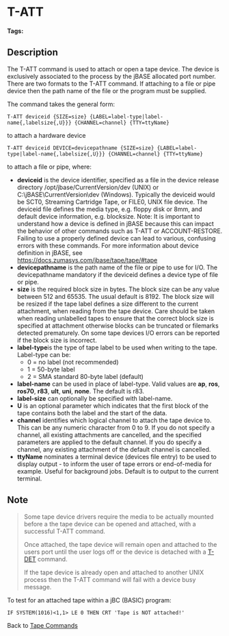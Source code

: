 # T-ATT  

<PageHeader />

**Tags:**
<badge text='spooler tape' vertical='middle' />

## Description

The T-ATT command is used to attach or open a tape device. The device is exclusively associated to the process by the jBASE allocated port number. There are two formats to the T-ATT command. If attaching to a file or pipe device then the path name of the file or the program must be supplied.

The command takes the general form:

```
T-ATT deviceid {SIZE=size} {LABEL=label-type|label-name{,labelsize{,U}}} {CHANNEL=channel} {TTY=ttyName}
```

to attach a hardware device

```
T-ATT deviceid DEVICE=devicepathname {SIZE=size} {LABEL=label-type|label-name{,labelsize{,U}}} {CHANNEL=channel} {TTY=ttyName}
```

to attach a file or pipe, where:

- **deviceid** is the device identifier, specified as a file in the device release directory /opt/jbase/CurrentVersion/dev (UNIX) or C:\jBASE\CurrentVersion\dev (Windows). Typically the deviceid would be SCT0, Streaming Cartridge Tape, or FILE0, UNIX file device. The deviceid file defines the media type, e.g. floppy disk or 8mm, and default device information, e.g. blocksize.  Note: It is important to understand how a device is defined in jBASE because this can impact the behavior of other commands such as T-ATT or ACCOUNT-RESTORE.  Failing to use a properly defined device can lead to various, confusing errors with these commands.  For more information about device definition in jBASE, see https://docs.zumasys.com/jbase/tape/tape/#tape
- **devicepathname** is the path name of the file or pipe to use for I/O. The devicepathname mandatory if the deviceid defines a device type of file or pipe.
- **size** is the required block size in bytes. The block size can be any value between 512 and 65535. The usual default is 8192. The block size will be resized if the tape label defines a size different to the current attachment, when reading from the tape device. Care should be taken when reading unlabelled tapes to ensure that the correct block size is specified at attachment otherwise blocks can be truncated or filemarks detected prematurely. On some tape devices I/O errors can be reported if the block size is incorrect.
- **label-type**is the type of tape label to be used when writing to the tape. Label-type can be:  
  - 0 = no label (not recommended)
  - 1 = 50-byte label
  - 2 = SMA standard 80-byte label (default)
- **label-name** can be used in place of label-type. Valid values are **ap**, **ros**, **ros70**, **r83**, **ult**, **uni**, **none**. The default is r83.
- **label-size** can optionally be specified with label-name.
- **U** is an optional parameter which indicates that the first block of the tape contains both the label and the start of the data.
- **channel** identifies which logical channel to attach the tape device to. This can be any numeric character from 0 to 9. If you do not specify a channel, all existing attachments are cancelled, and the specified parameters are applied to the default channel. If you do specify a channel, any existing attachment of the default channel is cancelled.
- **ttyName** nominates a terminal device (devices file entry) to be used to display output - to inform the user of tape errors or end-of-media for example. Useful for background jobs. Default is to output to the current terminal.

## Note

> Some tape device drivers require the media to be actually mounted before a the tape device can be opened and attached, with a successful T-ATT command.
>
> Once attached, the tape device will remain open and attached to the users port until the user logs off or the device is detached with a [T-DET](./../t-det) command.
>
> If the tape device is already open and attached to another UNIX process then the T-ATT command will fail with a device busy message.

To test for an attached tape within a jBC (BASIC) program:

```
IF SYSTEM(1016)<1,1> LE 0 THEN CRT 'Tape is NOT attached!'
```

Back to [Tape Commands](./../tape-commands/README.md)

<PageFooter />
